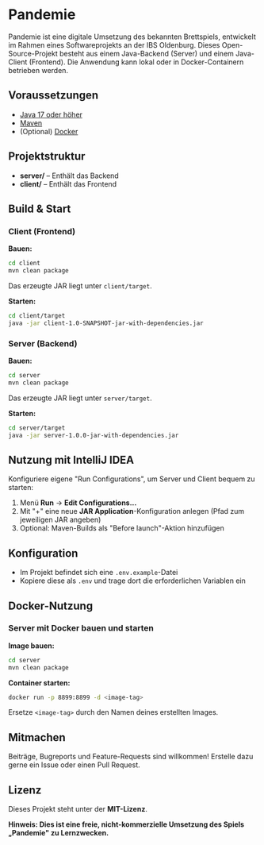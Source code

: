 # Pandemie

Pandemie ist eine digitale Umsetzung des bekannten Brettspiels, entwickelt im Rahmen eines Softwareprojekts an der IBS Oldenburg. Dieses Open-Source-Projekt besteht aus einem Java-Backend (Server) und einem Java-Client (Frontend). Die Anwendung kann lokal oder in Docker-Containern betrieben werden.

## Voraussetzungen

- [Java 17 oder höher](https://adoptopenjdk.net/)
- [Maven](https://maven.apache.org/)
- (Optional) [Docker](https://www.docker.com/)

## Projektstruktur

- **server/** – Enthält das Backend
- **client/** – Enthält das Frontend

## Build & Start

### Client (Frontend)

**Bauen:**
```bash
cd client
mvn clean package
```

Das erzeugte JAR liegt unter `client/target`.

**Starten:**
```bash
cd client/target
java -jar client-1.0-SNAPSHOT-jar-with-dependencies.jar
```

### Server (Backend)

**Bauen:**
```bash
cd server
mvn clean package
```

Das erzeugte JAR liegt unter `server/target`.

**Starten:**
```bash
cd server/target
java -jar server-1.0.0-jar-with-dependencies.jar
```

## Nutzung mit IntelliJ IDEA

Konfiguriere eigene "Run Configurations", um Server und Client bequem zu starten:

1. Menü **Run** → **Edit Configurations...**
2. Mit "+" eine neue **JAR Application**-Konfiguration anlegen (Pfad zum jeweiligen JAR angeben)
3. Optional: Maven-Builds als "Before launch"-Aktion hinzufügen

## Konfiguration

- Im Projekt befindet sich eine `.env.example`-Datei
- Kopiere diese als `.env` und trage dort die erforderlichen Variablen ein

## Docker-Nutzung

### Server mit Docker bauen und starten

**Image bauen:**
```bash
cd server
mvn clean package
```

**Container starten:**
```bash
docker run -p 8899:8899 -d <image-tag>
```

Ersetze `<image-tag>` durch den Namen deines erstellten Images.

## Mitmachen

Beiträge, Bugreports und Feature-Requests sind willkommen! Erstelle dazu gerne ein Issue oder einen Pull Request.

## Lizenz

Dieses Projekt steht unter der **MIT-Lizenz**.

**Hinweis: Dies ist eine freie, nicht-kommerzielle Umsetzung des Spiels „Pandemie" zu Lernzwecken.**

